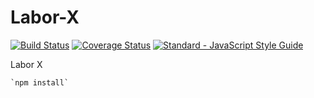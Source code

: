 # Labor-X
[![Build Status](https://travis-ci.org/ChronoBank/Labor-X.svg?branch=master)](https://travis-ci.org/ChronoBank/Labor-X) [![Coverage Status](https://coveralls.io/repos/github/ChronoBank/Labor-X/badge.svg?branch=master)](https://coveralls.io/github/ChronoBank/Labor-X?branch=master) [![Standard - JavaScript Style Guide](https://img.shields.io/badge/code_style-standard-brightgreen.svg)](https://standardjs.com)

Labor X

    `npm install`
